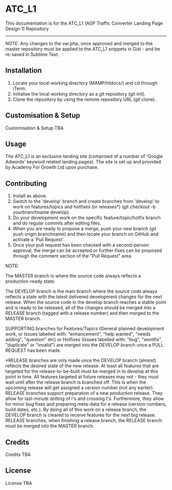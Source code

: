 # ATC_L1

This documentation is for the ATC_L1 (AGP Traffic Converter Landing Page Design 1) Repository

----
NOTE: Any changes to the var.php, once approved and merged to the master repository must be applied to the ATC_L1 snippets in Gist - and be re-saved in Sublime Text.

## Installation

1. Locate your local working directory (MAMP/htdocs/) and cd through iTerm.
2. Initialise the local working directory as a git repository (git init).
3. Clone the repository by using the remote repository URL (git clone).

## Customisation & Setup

Customisation & Setup TBA

## Usage

The ATC_L1 is an exclusive landing site (comprised of a number of 'Google Adwords' keyword related landing pages). The site is set up and provided by Academy For Growth Ltd upon purchase.

## Contributing

1. Install as above.
2. Switch to the 'develop' branch and create branches from 'develop' to work on features/topics and hotfixes (or releases*) (git checkout -b yourbranchname develop).
3. Do your development work on the specific feature/topic/hotfix branch and do regular commits after editing files.
4. When you are ready to propose a merge, push your new branch (git push origin branchname) and then locate your branch on GitHub and activate a 'Pull Request'.
5. Once your pull request has been checked with a second-person approval, the merge can be accepted or further fixes can be proposed through the comment section of the "Pull Request" area.

NOTE:

The MASTER branch is where the source code always reflects a production-ready state.

The DEVELOP branch is the main branch where the source code always reflects a state with the latest delivered development changes for the next release. When the source code in the develop branch reaches a stable point and is ready to be released, all of the changes should be merged into a RELEASE branch (tagged with a release number) and then merged to the MASTER branch.

SUPPORTING branches for Features/Topics (General planned development work, or Issues labelled with: "enhancement", "help wanted", "needs adding", "question" etc) or Hotfixes (Issues labelled with: "bug", "wontfix", "duplicate" or "invalid") are merged into the DEVELOP branch once a PULL REQUEST has been made.

*RELEASE branches are only made once the DEVELOP branch (almost) reflects the desired state of the new release. At least all features that are targeted for the release-to-be-built must be merged in to develop at this point in time. All features targeted at future releases may not - they must wait until after the release branch is branched off. This is when the upcoming release will get assigned a version number (not any earlier). RELEASE branches support preparation of a new production release. They allow for last-minute dotting of i's and crossing t's. Furthermore, they allow for minor bug fixes and preparing meta-data for a release (version numbers, build dates, etc.). By doing all of this work on a release branch, the DEVELOP branch is cleared to receive features for the next big release. RELEASE branches, when finishing a release branch, the RELEASE branch must be merged into the MASTER branch.

## Credits

Credits TBA

## License

License TBA